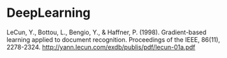 # DeepLearning
LeCun, Y., Bottou, L., Bengio, Y., & Haffner, P. (1998). Gradient-based learning applied to document recognition. Proceedings of the IEEE, 86(11), 2278-2324.
http://yann.lecun.com/exdb/publis/pdf/lecun-01a.pdf

